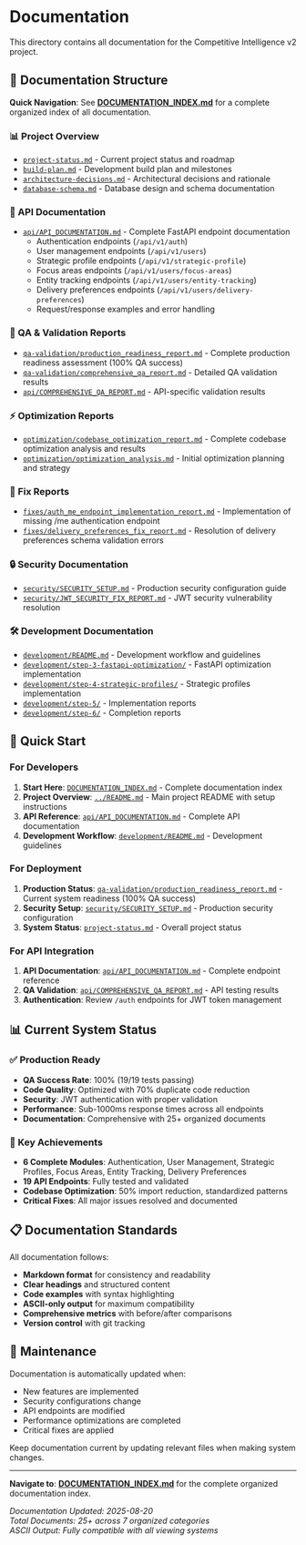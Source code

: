 # Documentation

This directory contains all documentation for the Competitive Intelligence v2 project.

## 📁 Documentation Structure

**Quick Navigation**: See [**DOCUMENTATION_INDEX.md**](DOCUMENTATION_INDEX.md) for a complete organized index of all documentation.

### 📊 Project Overview
- [`project-status.md`](./project-status.md) - Current project status and roadmap
- [`build-plan.md`](./build-plan.md) - Development build plan and milestones
- [`architecture-decisions.md`](./architecture-decisions.md) - Architectural decisions and rationale
- [`database-schema.md`](./database-schema.md) - Database design and schema documentation

### 🔗 API Documentation
- [`api/API_DOCUMENTATION.md`](./api/API_DOCUMENTATION.md) - Complete FastAPI endpoint documentation
  - Authentication endpoints (`/api/v1/auth`)
  - User management endpoints (`/api/v1/users`)
  - Strategic profile endpoints (`/api/v1/strategic-profile`)
  - Focus areas endpoints (`/api/v1/users/focus-areas`)
  - Entity tracking endpoints (`/api/v1/users/entity-tracking`)
  - Delivery preferences endpoints (`/api/v1/users/delivery-preferences`)
  - Request/response examples and error handling

### 🧪 QA & Validation Reports
- [`qa-validation/production_readiness_report.md`](./qa-validation/production_readiness_report.md) - Complete production readiness assessment (100% QA success)
- [`qa-validation/comprehensive_qa_report.md`](./qa-validation/comprehensive_qa_report.md) - Detailed QA validation results
- [`api/COMPREHENSIVE_QA_REPORT.md`](./api/COMPREHENSIVE_QA_REPORT.md) - API-specific validation results

### ⚡ Optimization Reports
- [`optimization/codebase_optimization_report.md`](./optimization/codebase_optimization_report.md) - Complete codebase optimization analysis and results
- [`optimization/optimization_analysis.md`](./optimization/optimization_analysis.md) - Initial optimization planning and strategy

### 🔧 Fix Reports
- [`fixes/auth_me_endpoint_implementation_report.md`](./fixes/auth_me_endpoint_implementation_report.md) - Implementation of missing /me authentication endpoint
- [`fixes/delivery_preferences_fix_report.md`](./fixes/delivery_preferences_fix_report.md) - Resolution of delivery preferences schema validation errors

### 🔒 Security Documentation
- [`security/SECURITY_SETUP.md`](./security/SECURITY_SETUP.md) - Production security configuration guide
- [`security/JWT_SECURITY_FIX_REPORT.md`](./security/JWT_SECURITY_FIX_REPORT.md) - JWT security vulnerability resolution

### 🛠️ Development Documentation
- [`development/README.md`](./development/README.md) - Development workflow and guidelines
- [`development/step-3-fastapi-optimization/`](./development/step-3-fastapi-optimization/) - FastAPI optimization implementation
- [`development/step-4-strategic-profiles/`](./development/step-4-strategic-profiles/) - Strategic profiles implementation
- [`development/step-5/`](./development/step-5/) - Implementation reports
- [`development/step-6/`](./development/step-6/) - Completion reports

## 🚀 Quick Start

### For Developers
1. **Start Here**: [`DOCUMENTATION_INDEX.md`](DOCUMENTATION_INDEX.md) - Complete documentation index
2. **Project Overview**: [`../README.md`](../README.md) - Main project README with setup instructions
3. **API Reference**: [`api/API_DOCUMENTATION.md`](./api/API_DOCUMENTATION.md) - Complete API documentation
4. **Development Workflow**: [`development/README.md`](./development/README.md) - Development guidelines

### For Deployment
1. **Production Status**: [`qa-validation/production_readiness_report.md`](./qa-validation/production_readiness_report.md) - Current system readiness (100% QA success)
2. **Security Setup**: [`security/SECURITY_SETUP.md`](./security/SECURITY_SETUP.md) - Production security configuration
3. **System Status**: [`project-status.md`](./project-status.md) - Overall project status

### For API Integration
1. **API Documentation**: [`api/API_DOCUMENTATION.md`](./api/API_DOCUMENTATION.md) - Complete endpoint reference
2. **QA Validation**: [`api/COMPREHENSIVE_QA_REPORT.md`](./api/COMPREHENSIVE_QA_REPORT.md) - API testing results
3. **Authentication**: Review `/auth` endpoints for JWT token management

## 📊 Current System Status

### ✅ Production Ready
- **QA Success Rate**: 100% (19/19 tests passing)
- **Code Quality**: Optimized with 70% duplicate code reduction
- **Security**: JWT authentication with proper validation
- **Performance**: Sub-1000ms response times across all endpoints
- **Documentation**: Comprehensive with 25+ organized documents

### 🎯 Key Achievements
- **6 Complete Modules**: Authentication, User Management, Strategic Profiles, Focus Areas, Entity Tracking, Delivery Preferences
- **19 API Endpoints**: Fully tested and validated
- **Codebase Optimization**: 50% import reduction, standardized patterns
- **Critical Fixes**: All major issues resolved and documented

## 📋 Documentation Standards

All documentation follows:
- **Markdown format** for consistency and readability
- **Clear headings** and structured content
- **Code examples** with syntax highlighting
- **ASCII-only output** for maximum compatibility
- **Comprehensive metrics** with before/after comparisons
- **Version control** with git tracking

## 🔄 Maintenance

Documentation is automatically updated when:
- New features are implemented
- Security configurations change
- API endpoints are modified
- Performance optimizations are completed
- Critical fixes are applied

Keep documentation current by updating relevant files when making system changes.

---

**Navigate to**: [**DOCUMENTATION_INDEX.md**](DOCUMENTATION_INDEX.md) for the complete organized documentation index.

*Documentation Updated: 2025-08-20*  
*Total Documents: 25+ across 7 organized categories*  
*ASCII Output: Fully compatible with all viewing systems*
